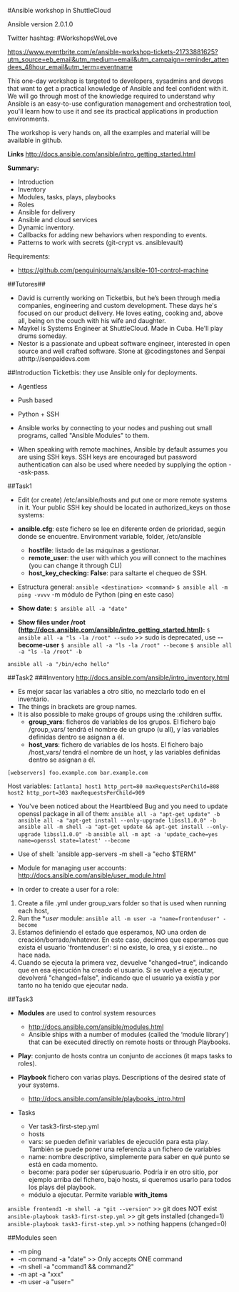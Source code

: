 #Ansible workshop in ShuttleCloud

Ansible version 2.0.1.0

Twitter hashtag: #WorkshopsWeLove

https://www.eventbrite.com/e/ansible-workshop-tickets-21733881625?utm_source=eb_email&utm_medium=email&utm_campaign=reminder_attendees_48hour_email&utm_term=eventname

This one-day workshop is targeted to developers, sysadmins and devops that want to get a practical knowledge of Ansible and feel confident with it. We will go through most of the knowledge required to understand why Ansible is an easy-to-use configuration management and orchestration tool, you'll learn how to use it and see its practical applications in production environments.

The workshop is very hands on, all the examples and material will be available in github.

**Links**
http://docs.ansible.com/ansible/intro_getting_started.html

**Summary:**
* Introduction
* Inventory
* Modules, tasks, plays, playbooks
* Roles
* Ansible for delivery
* Ansible and cloud services
* Dynamic inventory.
* Callbacks for adding new behaviors when responding to events.
* Patterns to work with secrets (git-crypt vs. ansiblevault)

Requirements:
* https://github.com/penguinjournals/ansible-101-control-machine


##Tutores##
* David  is currently working on Ticketbis, but he’s been through media companies, engineering and custom development. These days he's focused on our product delivery. 
He loves eating, cooking and, above all, being on the couch with his wife and daughter.
* Maykel is Systems Engineer at ShuttleCloud. Made in Cuba. He'll play drums someday.
* Nestor is a passionate and upbeat software engineer, interested in open source and well crafted software. Stone at @codingstones and Senpai athttp://senpaidevs.com 


##Introduction
Ticketbis: they use Ansible only for deployments.
* Agentless
* Push based
* Python + SSH

* Ansible works by connecting to your nodes and pushing out small programs, called "Ansible Modules" to them.
* When speaking with remote machines, Ansible by default assumes you are using SSH keys. SSH keys are encouraged but password authentication can also be used where needed by supplying the option --ask-pass.

##Task1
* Edit (or create) /etc/ansible/hosts and put one or more remote systems in it. Your public SSH key should be located in authorized_keys on those systems:
* **ansible.cfg**: este fichero se lee en diferente orden de prioridad, según donde se encuentre. Environment variable, folder, /etc/ansible
  * **hostfile**: listado de las máquinas a gestionar.
  * **remote_user**: the user with which you will connect to the machines (you can change it through CLI)
  * **host_key_checking: False**: para saltarte el chequeo de SSH.

* Estructura general: `ansible <destination> <command>`
`$ ansible all -m ping -vvvv`
-m	módulo de Python (ping en este caso)

* **Show date:**
`$ ansible all -a "date"`

* **Show files under /root (http://docs.ansible.com/ansible/intro_getting_started.html):**
`$ ansible all -a "ls -la /root" --sudo` >> sudo is deprecated, use **--become-user**
`$ ansible all -a "ls -la /root" --become`
`$ ansible all -a "ls -la /root" -b`

`ansible all -a "/bin/echo hello"`

##Task2
###Inventory
http://docs.ansible.com/ansible/intro_inventory.html
* Es mejor sacar las variables a otro sitio, no mezclarlo todo en el inventario.
* The things in brackets are group names.
* It is also possible to make groups of groups using the :children suffix. 
  * **group_vars**: ficheros de variables de los grupos. El fichero bajo /group_vars/ tendrá el nombre de un grupo (u all), y las variables definidas dentro se asignan a él.
  * **host_vars**: fichero de variables de los hosts. El fichero bajo /host_vars/ tendrá el nombre de un host, y las variables definidas dentro se asignan a él.

`
[webservers]
foo.example.com
bar.example.com
`

Host variables:
`
[atlanta]
host1 http_port=80 maxRequestsPerChild=808
host2 http_port=303 maxRequestsPerChild=909
`

* You've been noticed about the Heartbleed Bug and you need to update openssl package in all of them:
`ansible all -a "apt-get update" -b`
`ansible all -a "apt-get install --only-upgrade libssl1.0.0" -b`
`ansible all -m shell -a "apt-get update && apt-get install --only-upgrade libssl1.0.0" -b`
`ansible all -m apt -a 'update_cache=yes name=openssl state=latest' --become`

* Use of shell:
`ansible app-servers -m shell -a "echo $TERM"

* Module for managing user accounts: http://docs.ansible.com/ansible/user_module.html
* In order to create a user for a role:
1. Create a file <groupName>.yml under group_vars folder so that is used when running each host, 
2. Run the **user* module:    `ansible all -m user -a "name=frontenduser" -become`
3. Estamos definiendo el estado que esperamos, NO una orden de creación/borrado/whatever. En este caso, decimos que esperamos que exista el usuario 'frontenduser': si no existe, lo crea, y si existe... no hace nada.
4. Cuando se ejecuta la primera vez, devuelve "changed=true", indicando que en esa ejecución ha creado el usuario. Si se vuelve a ejecutar, devolverá "changed=false", indicando que el usuario ya existía y por tanto no ha tenido que ejecutar nada.


##Task3
* **Modules** are used to control system resources
  * http://docs.ansible.com/ansible/modules.html
  * Ansible ships with a number of modules (called the ‘module library’) that can be executed directly on remote hosts or through Playbooks.
* **Play**: conjunto de hosts contra un conjunto de acciones (it maps tasks to roles).
* **Playbook** fichero con varias plays. Descriptions of the desired state of your systems.
  * http://docs.ansible.com/ansible/playbooks_intro.html


* Tasks
  * Ver task3-first-step.yml
  * hosts
  * vars:	se pueden definir variables de ejecución para esta play. También se puede poner una referencia a un fichero de variables
  * name: nombre descriptivo, simplemente para saber en qué punto se está en cada momento.
  * become: para poder ser súperusuario. Podría ir en otro sitio, por ejemplo arriba del fichero, bajo hosts, si queremos usarlo para todos los plays del playbook.
  * módulo a ejecutar. Permite variable **with_items**

`ansible frontend1 -m shell -a "git --version"`		>> git does NOT exist
`ansible-playbook task3-first-step.yml`				>> git gets installed (changed=1)
`ansible-playbook task3-first-step.yml`				>> nothing happens (changed=0)


##Modules seen
* -m ping
* -m command -a "date"		>> Only accepts ONE command
* -m shell -a "command1 && command2"
* -m apt -a "xxx"
* -m user -a "user=<username>"

